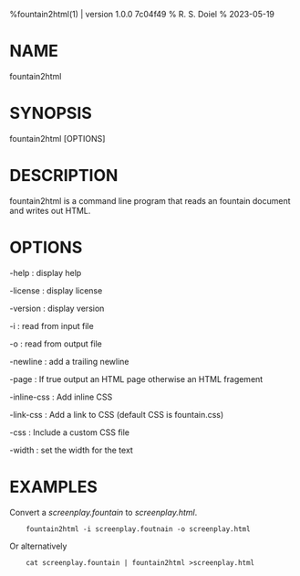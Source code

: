 %fountain2html(1) | version 1.0.0 7c04f49
% R. S. Doiel
% 2023-05-19

# NAME

fountain2html

# SYNOPSIS

fountain2html [OPTIONS] 

# DESCRIPTION

fountain2html is a command line program that reads an fountain document and writes out HTML.

# OPTIONS

-help
: display help

-license
: display license

-version
: display version

-i
: read from input file

-o
: read from output file

-newline
: add a trailing newline

-page
: If true output an HTML page otherwise an HTML fragement

-inline-css
: Add inline CSS

-link-css
: Add a link to CSS (default CSS is fountain.css)

-css
: Include a custom CSS file

-width
: set the width for the text


# EXAMPLES

Convert a *screenplay.fountain* to *screenplay.html*.

~~~
    fountain2html -i screenplay.foutnain -o screenplay.html
~~~

Or alternatively

~~~
    cat screenplay.fountain | fountain2html >screenplay.html
~~~


